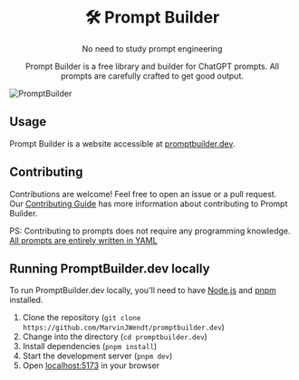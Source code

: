 <h1 align="center">🛠️ Prompt Builder</h1>
<p align="center">No need to study prompt engineering</p>

<p align="center">Prompt Builder is a free library and builder for ChatGPT prompts. All prompts are carefully crafted to get good output.</p>

<img src="https://github.com/MarvinJWendt/promptbuilder.dev/assets/31022056/dd2e6c99-b9be-4ec3-a982-c968a5803a5f" alt="PromptBuilder">

## Usage

Prompt Builder is a website accessible at [promptbuilder.dev](https://promptbuilder.dev).

## Contributing

Contributions are welcome! Feel free to open an issue or a pull request.  
Our [Contributing Guide](https://github.com/MarvinJWendt/promptbuilder.dev/blob/main/CONTRIBUTING.md) has more information about contributing to Prompt Builder.

PS: Contributing to prompts does not require any programming knowledge.  
[All prompts are entirely written in YAML](https://github.com/MarvinJWendt/promptbuilder.dev/tree/main/src/prompts)

## Running PromptBuilder.dev locally

To run PromptBuilder.dev locally, you'll need to have [Node.js](https://nodejs.org/en/) and [pnpm](https://pnpm.io/)
installed.

1. Clone the repository (`git clone https://github.com/MarvinJWendt/promptbuilder.dev`)
2. Change into the directory (`cd promptbuilder.dev`)
3. Install dependencies (`pnpm install`)
4. Start the development server (`pnpm dev`)
5. Open [localhost:5173](http://localhost:5173) in your browser
